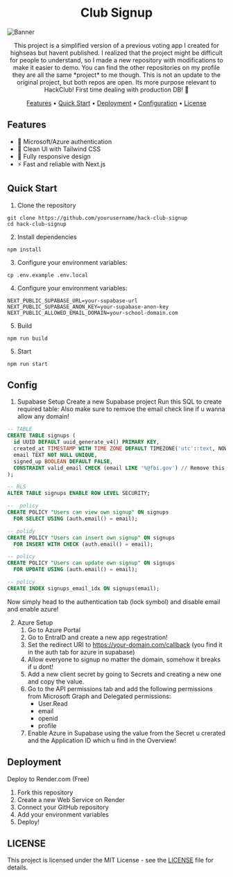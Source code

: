 <h1 align="center">Club Signup</h1>

![Banner](https://files.catbox.moe/ewlkfh.png)

<p align="center">
This project is a simplified version of a previous voting app I created for highseas but havent published. I realized that the project might be difficult for people to understand, so I made a new repository with modifications to make it easier to demo.  You can find the other repositories on my profile they are all the same *project* to me though. This is not an update to the original project, but both repos are open. Its more purpose relevant to HackClub! First time dealing with production DB! 🤔
</p>

<p align="center">
  <a href="#features">Features</a> •
  <a href="#quick-start">Quick Start</a> •
  <a href="#deployment">Deployment</a> •
  <a href="#configuration">Configuration</a> •
  <a href="#license">License</a>
</p>

## Features

- 🔐 Microsoft/Azure authentication
- 🎨 Clean UI with Tailwind CSS
- 📱 Fully responsive design
- ⚡ Fast and reliable with Next.js

## Quick Start

1. Clone the repository
```shell
git clone https://github.com/yourusername/hack-club-signup
cd hack-club-signup
```

2. Install dependencies
```shell
npm install
```

3. Configure your environment variables:
```shell
cp .env.example .env.local
``` 

4. Configure your environment variables:
```shell
NEXT_PUBLIC_SUPABASE_URL=your-supabase-url
NEXT_PUBLIC_SUPABASE_ANON_KEY=your-supabase-anon-key
NEXT_PUBLIC_ALLOWED_EMAIL_DOMAIN=your-school-domain.com
```

5. Build
```shell
npm run build
``` 

5. Start
```shell
npm run start
``` 

## Config

1. Supabase Setup
      Create a new Supabase project
      Run this SQL to create required table:
      Also make sure to remvoe the email check line if u wanna allow any domain!
      
```sql
-- TABLE
CREATE TABLE signups (
  id UUID DEFAULT uuid_generate_v4() PRIMARY KEY,
  created_at TIMESTAMP WITH TIME ZONE DEFAULT TIMEZONE('utc'::text, NOW()) NOT NULL,
  email TEXT NOT NULL UNIQUE,
  signed_up BOOLEAN DEFAULT FALSE,
  CONSTRAINT valid_email CHECK (email LIKE '%@fbi.gov') // Remove this row if u dont want to check mail domains
);

-- RLS
ALTER TABLE signups ENABLE ROW LEVEL SECURITY;

--  policy
CREATE POLICY "Users can view own signup" ON signups
  FOR SELECT USING (auth.email() = email);

-- polidy
CREATE POLICY "Users can insert own signup" ON signups
  FOR INSERT WITH CHECK (auth.email() = email);

-- policy
CREATE POLICY "Users can update own signup" ON signups
  FOR UPDATE USING (auth.email() = email);

-- policy
CREATE INDEX signups_email_idx ON signups(email);
``` 
Now simply head to the authentication tab (lock symbol) and disable email and enable azure!

2. Azure Setup
      1. Go to Azure Portal
      2. Go to EntraID and create a new app regestration!
      3. Set the redirect URI to https://your-domain.com/callback  (you find it in the auth tab for azure in supabase)
      4. Allow everyone to signup no matter the domain, somehow it breaks if u dont!
      5. Add a new client secret by going to Secrets and creating a new one and copy the value.
      6. Go to the API permissions tab and add the following permissions from Microsoft Graph and Delegated permissions:
          - User.Read
          - email
          - openid
          - profile
      7. Enable Azure in Supabase using the value from the Secret u crerated and the Application ID which u find in the Overview!


## Deployment
Deploy to Render.com (Free)
1. Fork this repository
2. Create a new Web Service on Render
3. Connect your GitHub repository
4. Add your environment variables
5. Deploy!

## LICENSE
This project is licensed under the MIT License - see the [LICENSE](LICENSE) file for details.

